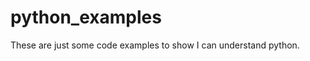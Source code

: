 python_examples
===============

These are just some code examples to show I can understand python.
